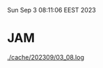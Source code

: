 Sun Sep  3 08:11:06 EEST 2023
# JAM
<a href='./cache/202309/03_08.log'>./cache/202309/03_08.log</a>
